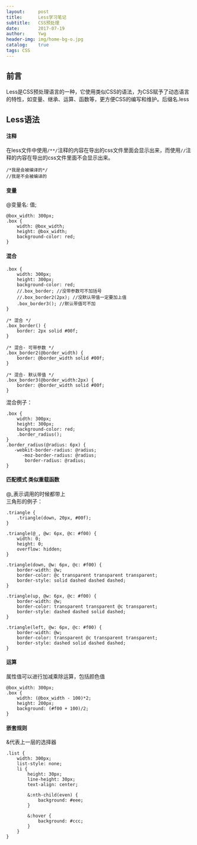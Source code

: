 ```yaml
---
layout:     post
title:      Less学习笔记
subtitle:   CSS预处理
date:       2017-07-19
author:     Ywg
header-img: img/home-bg-o.jpg
catalog:    true
tags: CSS
---
```


## 前言
Less是CSS预处理语言的一种，它使用类似CSS的语法，为CSS赋予了动态语言的特性，如变量、继承、运算、函数等，更方便CSS的编写和维护。后缀名.less

## Less语法

#### 注释
在less文件中使用`/**/`注释的内容在导出的css文件里面会显示出来，而使用`//`注释的内容在导出的css文件里面不会显示出来。
``` 
/*我是会被编译的*/
//我是不会被编译的
``` 

#### 变量
@变量名: 值;
``` 
@box_width: 300px;
.box {
	width: @box_width;
	height: @box_width;
	background-color: red;
}
``` 

#### 混合
``` 
.box {
	width: 300px;
	height: 300px;
	background-color: red;
	//.box_border; //没带参数可不加括号
	//.box_border2(2px); //没默认带值一定要加上值
	.box_border3(); //默认带值可不加
}

/* 混合 */
.box_border() {
	border: 2px solid #00f;
}

/* 混合- 可带参数 */
.box_border2(@border_width) {
	border: @border_width solid #00f;
}

/* 混合- 默认带值 */
.box_border3(@border_width:2px) {
	border: @border_width solid #00f;
}
``` 
混合例子：
``` 
.box {
	width: 300px;
	height: 300px;
	background-color: red;
	.border_radius();
}
.border_radius(@radius: 6px) {
   -webkit-border-radius: @radius;
      -moz-border-radius: @radius;
	   border-radius: @radius;
}
``` 

#### 匹配模式 类似重载函数
@_表示调用的时候都带上 <br>
三角形的例子：
``` 
.triangle {
    .triangle(down, 20px, #00f);
}

.triangle(@_, @w: 6px, @c: #f00) {
    width: 0;
    height: 0;
    overflow: hidden;
}

.triangle(down, @w: 6px, @c: #f00) {
    border-width: @w;
    border-color: @c transparent transparent transparent;
    border-style: solid dashed dashed dashed;
}

.triangle(up, @w: 6px, @c: #f00) {
    border-width: @w;
    border-color: transparent transparent @c transparent;
    border-style: dashed dashed solid dashed;
}

.triangle(left, @w: 6px, @c: #f00) {
    border-width: @w;
    border-color: transparent @c transparent transparent;
    border-style: dashed solid dashed dashed;
}
```

#### 运算
属性值可以进行加减乘除运算，包括颜色值
```
@box_width: 300px;
.box {
    width: (@box_width - 100)*2;
    height: 200px;
    background: (#f00 + 100)/2;
}
```

#### 嵌套规则
&代表上一层的选择器
```
.list {
    width: 300px;
    list-style: none;
    li {
        height: 30px;
        line-height: 30px;
        text-align: center;

        &:nth-child(even) {
            background: #eee;
        }

        &:hover {
        	background: #ccc;
        }
    }
}
```
